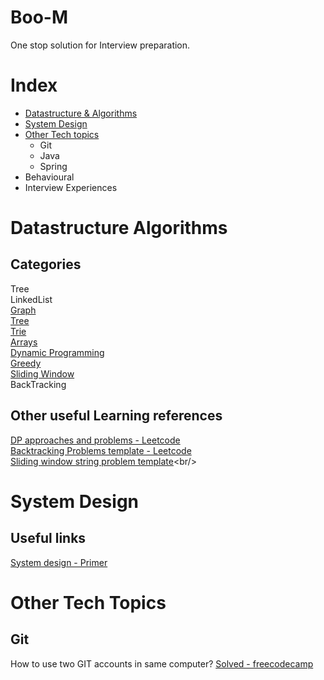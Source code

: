 # Boo-M
One stop solution for Interview preparation.

# Index
* [Datastructure & Algorithms](#Datastructure-Algorithms)
* [System Design](#System-Design)
* [Other Tech topics](#Other-Tech-Topics)
    * Git
    * Java
    * Spring
* Behavioural
* Interview Experiences


# Datastructure Algorithms
## Categories<br/>
Tree<br/>
LinkedList<br/>
[Graph](https://github.com/boosanbabu/Boo-M/tree/develop/codedaily/src/main/java/com/boom/codedaily/graph)<br/>
[Tree](https://github.com/boosanbabu/Boo-M/tree/develop/codedaily/src/main/java/com/boom/codedaily/tree)<br/>
[Trie](https://github.com/boosanbabu/Boo-M/tree/develop/codedaily/src/main/java/com/boom/codedaily/trie)<br/>
[Arrays](https://github.com/boosanbabu/Boo-M/tree/develop/codedaily/src/main/java/com/boom/codedaily/arrays)<br/>
[Dynamic Programming](https://github.com/boosanbabu/Boo-M/tree/develop/codedaily/src/main/java/com/boom/codedaily/dp)<br/>
[Greedy](https://github.com/boosanbabu/Boo-M/tree/develop/codedaily/src/main/java/com/boom/codedaily/greedy)<br/>
[Sliding Window](https://github.com/boosanbabu/Boo-M/tree/develop/codedaily/src/main/java/com/boom/codedaily/slidingwindow)<br/>
BackTracking<br/>



## Other useful Learning references
[DP approaches and problems - Leetcode](https://leetcode.com/discuss/general-discussion/458695/dynamic-programming-patterns)<br/>
[Backtracking Problems template - Leetcode](https://leetcode.com/problems/subsets/discuss/27281/A-general-approach-to-backtracking-questions-in-Java-(Subsets-Permutations-Combination-Sum-Palindrome-Partitioning))<br/>
[Sliding window string problem template](https://leetcode.com/problems/longest-substring-with-at-most-two-distinct-characters/discuss/49708/Sliding-Window-algorithm-template-to-solve-all-the-Leetcode-substring-search-problem.)<br/>


# System Design

## Useful links
[System design - Primer](https://github.com/donnemartin/system-design-primer) <br/>

# Other Tech Topics

## Git
How to use two GIT accounts in same computer? [Solved - freecodecamp](https://www.freecodecamp.org/news/manage-multiple-github-accounts-the-ssh-way-2dadc30ccaca/)
